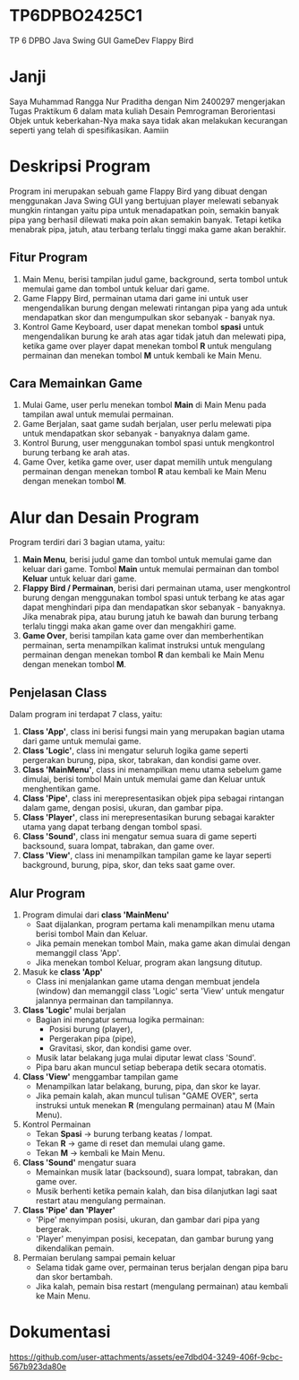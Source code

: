 # TP6DPBO2425C1
TP 6 DPBO Java Swing GUI GameDev Flappy Bird

# Janji
Saya Muhammad Rangga Nur Praditha dengan Nim 2400297 mengerjakan Tugas Praktikum 6 dalam mata kuliah Desain Pemrograman Berorientasi Objek untuk keberkahan-Nya maka saya tidak akan melakukan kecurangan seperti yang telah di spesifikasikan. Aamiin

# Deskripsi Program
Program ini merupakan sebuah game Flappy Bird yang dibuat dengan menggunakan Java Swing GUI yang bertujuan player melewati sebanyak mungkin rintangan yaitu pipa untuk menadapatkan poin, semakin banyak pipa yang berhasil dilewati maka poin akan semakin banyak. Tetapi ketika menabrak pipa, jatuh, atau terbang terlalu tinggi maka game akan berakhir.

## Fitur Program
1. Main Menu, berisi tampilan judul game, background, serta tombol untuk memulai game dan tombol untuk keluar dari game.
2. Game Flappy Bird, permainan utama dari game ini untuk user mengendalikan burung dengan melewati rintangan pipa yang ada untuk mendapatkan skor dan mengumpulkan skor sebanyak - banyak nya.
3. Kontrol Game Keyboard, user dapat menekan tombol **spasi** untuk mengendalikan burung ke arah atas agar tidak jatuh dan melewati pipa, ketika game over player dapat menekan tombol **R** untuk mengulang permainan dan menekan tombol **M** untuk kembali ke Main Menu.

## Cara Memainkan Game
1. Mulai Game, user perlu menekan tombol **Main** di Main Menu pada tampilan awal untuk memulai permainan.
2. Game Berjalan, saat game sudah berjalan, user perlu melewati pipa untuk mendapatkan skor sebanyak - banyaknya dalam game.
3. Kontrol Burung, user menggunakan tombol spasi untuk mengkontrol burung terbang ke arah atas.
4. Game Over, ketika game over, user dapat memilih untuk mengulang permainan dengan menekan tombol **R** atau kembali ke Main Menu dengan menekan tombol **M**.

# Alur dan Desain Program
Program terdiri dari 3 bagian utama, yaitu:
1. **Main Menu**, berisi judul game dan tombol untuk memulai game dan keluar dari game. Tombol **Main** untuk memulai permainan dan tombol **Keluar** untuk keluar dari game.
2. **Flappy Bird / Permainan**, berisi dari permainan utama, user mengkontrol burung dengan menggunakan tombol spasi untuk terbang ke atas agar dapat menghindari pipa dan mendapatkan skor sebanyak - banyaknya. Jika menabrak pipa, atau burung jatuh ke bawah dan burung terbang terlalu tinggi maka akan game over dan mengakhiri game.
3. **Game Over**, berisi tampilan kata game over dan memberhentikan permainan, serta menampilkan kalimat instruksi untuk mengulang permainan dengan menekan tombol **R** dan kembali ke Main Menu dengan menekan tombol **M**.

## Penjelasan Class
Dalam program ini terdapat 7 class, yaitu:
1. **Class 'App'**, class ini berisi fungsi main yang merupakan bagian utama dari game untuk memulai game.
2. **Class 'Logic'**, class ini mengatur seluruh logika game seperti pergerakan burung, pipa, skor, tabrakan, dan kondisi game over.
3. **Class 'MainMenu'**, class ini menampilkan menu utama sebelum game dimulai, berisi tombol Main untuk memulai game dan Keluar untuk menghentikan game.
4. **Class 'Pipe'**, class ini merepresentasikan objek pipa sebagai rintangan dalam game, dengan posisi, ukuran, dan gambar pipa.
5. **Class 'Player'**, class ini merepresentasikan burung sebagai karakter utama yang dapat terbang dengan tombol spasi.
6. **Class 'Sound'**, class ini mengatur semua suara di game seperti backsound, suara lompat, tabrakan, dan game over.
7. **Class 'View'**, class ini menampilkan tampilan game ke layar seperti background, burung, pipa, skor, dan teks saat game over.

## Alur Program
1. Program dimulai dari **class 'MainMenu'**
   - Saat dijalankan, program pertama kali menampilkan menu utama berisi tombol Main dan Keluar.
   - Jika pemain menekan tombol Main, maka game akan dimulai dengan memanggil class 'App'.
   - Jika menekan tombol Keluar, program akan langsung ditutup.
2. Masuk ke **class 'App'**
   - Class ini menjalankan game utama dengan membuat jendela (window) dan memanggil class     'Logic' serta 'View' untuk mengatur jalannya permainan dan tampilannya.
3. **Class 'Logic'** mulai berjalan
   - Bagian ini mengatur semua logika permainan:
     - Posisi burung (player),
     - Pergerakan pipa (pipe),
     - Gravitasi, skor, dan kondisi game over.
   - Musik latar belakang juga mulai diputar lewat class 'Sound'.
   - Pipa baru akan muncul setiap beberapa detik secara otomatis.
4. **Class 'View'** menggambar tampilan game
   - Menampilkan latar belakang, burung, pipa, dan skor ke layar.
   - Jika pemain kalah, akan muncul tulisan "GAME OVER", serta instruksi untuk menekan **R** (mengulang permainan) atau M (Main Menu).
5. Kontrol Permainan
   - Tekan **Spasi** -> burung terbang keatas / lompat.
   - Tekan **R** -> game di reset dan memulai ulang game.
   - Tekan **M** -> kembali ke Main Menu.
6. **Class 'Sound'** mengatur suara
   - Memainkan musik latar (backsound), suara lompat, tabrakan, dan game over.
   - Musik berhenti ketika pemain kalah, dan bisa dilanjutkan lagi saat restart atau mengulang permainan.
7. **Class 'Pipe' dan 'Player'**
   - 'Pipe' menyimpan posisi, ukuran, dan gambar dari pipa yang bergerak.
   - 'Player' menyimpan posisi, kecepatan, dan gambar burung yang dikendalikan pemain.
8. Permaian berulang sampai pemain keluar
   - Selama tidak game over, permainan terus berjalan dengan pipa baru dan skor bertambah.
   - Jika kalah, pemain bisa restart (mengulang permainan) atau kembali ke Main Menu.

# Dokumentasi
https://github.com/user-attachments/assets/ee7dbd04-3249-406f-9cbc-567b923da80e


